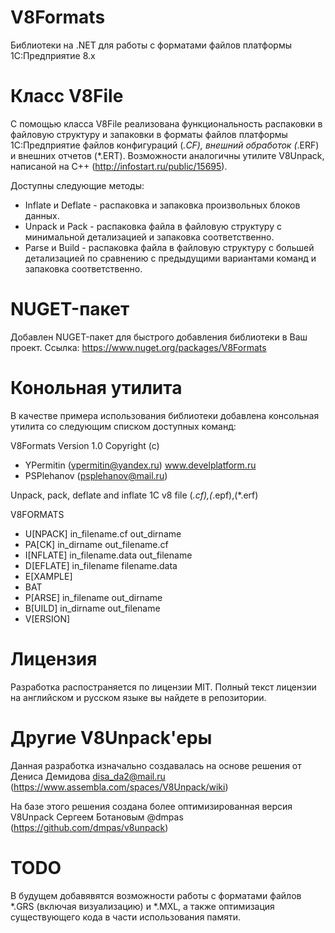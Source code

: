 # V8Formats
Библиотеки на .NET для работы с форматами файлов платформы 1С:Предприятие 8.x

# Класс V8File
C помощью класса V8File реализована функциональность распаковки в файловую структуру и запаковки в форматы файлов платформы 1С:Предприятие файлов конфигураций (*.CF), внешний обработок (*.ERF) и внешних отчетов (*.ERT).
Возможности аналогичны утилите V8Unpack, написаной на C++ (http://infostart.ru/public/15695).

Доступны следующие методы:
- Inflate и Deflate - распаковка и запаковка произвольных блоков данных.
- Unpack и Pack - распаковка файла в файловую структуру с минимальной детализацией и запаковка соответственно.
- Parse и Build - распаковка файла в файловую структуру с большей детализацией по сравнению с предыдущими вариантами команд и запаковка соответственно.

# NUGET-пакет
Добавлен NUGET-пакет для быстрого добавления библиотеки в Ваш проект.
Ссылка: https://www.nuget.org/packages/V8Formats

# Конольная утилита
В качестве примера использования библиотеки добавлена консольная утилита со следующим списком доступных команд:

V8Formats Version 1.0 Copyright (c)
- YPermitin (ypermitin@yandex.ru) www.develplatform.ru
- PSPlehanov (psplehanov@mail.ru)

Unpack, pack, deflate and inflate 1C v8 file (*.cf),(*.epf),(*.erf)

V8FORMATS

- U[NPACK]     in_filename.cf     out_dirname
- PA[CK]       in_dirname         out_filename.cf
- I[NFLATE]    in_filename.data   out_filename
- D[EFLATE]    in_filename        filename.data
- E[XAMPLE]
- BAT
- P[ARSE]      in_filename        out_dirname
- B[UILD]      in_dirname         out_filename
- V[ERSION]

# Лицензия
Разработка распостраняется по лицензии MIT. Полный текст лицензии на английском и русском языке вы найдете в репозитории.

# Другие V8Unpack'еры
Данная разработка изначально создавалась на основе решения от Дениса Демидова disa_da2@mail.ru
(https://www.assembla.com/spaces/V8Unpack/wiki)

На базе этого решения создана более оптимизированная версия V8Unpack Сергеем Ботановым @dmpas
(https://github.com/dmpas/v8unpack)

# TODO
В будущем добавявятся возможности работы с форматами файлов *.GRS (включая визуализацию) и *.MXL, а также оптимизация существующего кода в части использования памяти.
